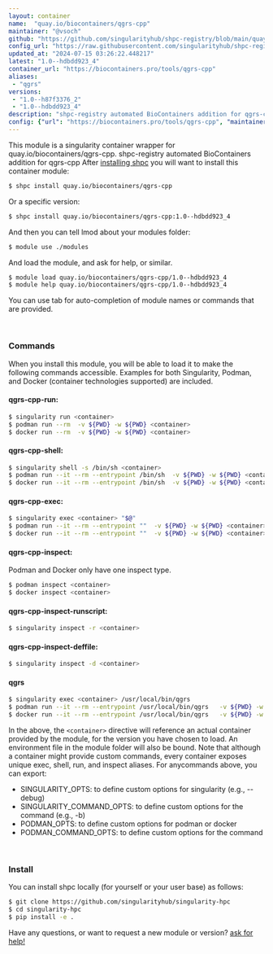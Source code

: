 ```yaml
---
layout: container
name:  "quay.io/biocontainers/qgrs-cpp"
maintainer: "@vsoch"
github: "https://github.com/singularityhub/shpc-registry/blob/main/quay.io/biocontainers/qgrs-cpp/container.yaml"
config_url: "https://raw.githubusercontent.com/singularityhub/shpc-registry/main/quay.io/biocontainers/qgrs-cpp/container.yaml"
updated_at: "2024-07-15 03:26:22.448217"
latest: "1.0--hdbdd923_4"
container_url: "https://biocontainers.pro/tools/qgrs-cpp"
aliases:
 - "qgrs"
versions:
 - "1.0--h87f3376_2"
 - "1.0--hdbdd923_4"
description: "shpc-registry automated BioContainers addition for qgrs-cpp"
config: {"url": "https://biocontainers.pro/tools/qgrs-cpp", "maintainer": "@vsoch", "description": "shpc-registry automated BioContainers addition for qgrs-cpp", "latest": {"1.0--hdbdd923_4": "sha256:37a513bf2aef84bd075e9649501ace9cc028c1590aa787a40063d2d7efefecdf"}, "tags": {"1.0--h87f3376_2": "sha256:a521ba710442d28ccbe42a533925121e948d2a80503e6580e47fa9fad5d2e53e", "1.0--hdbdd923_4": "sha256:37a513bf2aef84bd075e9649501ace9cc028c1590aa787a40063d2d7efefecdf"}, "docker": "quay.io/biocontainers/qgrs-cpp", "aliases": {"qgrs": "/usr/local/bin/qgrs"}}
---
```


This module is a singularity container wrapper for quay.io/biocontainers/qgrs-cpp.
shpc-registry automated BioContainers addition for qgrs-cpp
After [installing shpc](#install) you will want to install this container module:


```bash
$ shpc install quay.io/biocontainers/qgrs-cpp
```

Or a specific version:

```bash
$ shpc install quay.io/biocontainers/qgrs-cpp:1.0--hdbdd923_4
```

And then you can tell lmod about your modules folder:

```bash
$ module use ./modules
```

And load the module, and ask for help, or similar.

```bash
$ module load quay.io/biocontainers/qgrs-cpp/1.0--hdbdd923_4
$ module help quay.io/biocontainers/qgrs-cpp/1.0--hdbdd923_4
```

You can use tab for auto-completion of module names or commands that are provided.

<br>

### Commands

When you install this module, you will be able to load it to make the following commands accessible.
Examples for both Singularity, Podman, and Docker (container technologies supported) are included.

#### qgrs-cpp-run:

```bash
$ singularity run <container>
$ podman run --rm  -v ${PWD} -w ${PWD} <container>
$ docker run --rm  -v ${PWD} -w ${PWD} <container>
```

#### qgrs-cpp-shell:

```bash
$ singularity shell -s /bin/sh <container>
$ podman run --it --rm --entrypoint /bin/sh  -v ${PWD} -w ${PWD} <container>
$ docker run --it --rm --entrypoint /bin/sh  -v ${PWD} -w ${PWD} <container>
```

#### qgrs-cpp-exec:

```bash
$ singularity exec <container> "$@"
$ podman run --it --rm --entrypoint ""  -v ${PWD} -w ${PWD} <container> "$@"
$ docker run --it --rm --entrypoint ""  -v ${PWD} -w ${PWD} <container> "$@"
```

#### qgrs-cpp-inspect:

Podman and Docker only have one inspect type.

```bash
$ podman inspect <container>
$ docker inspect <container>
```

#### qgrs-cpp-inspect-runscript:

```bash
$ singularity inspect -r <container>
```

#### qgrs-cpp-inspect-deffile:

```bash
$ singularity inspect -d <container>
```


#### qgrs

```bash
$ singularity exec <container> /usr/local/bin/qgrs
$ podman run --it --rm --entrypoint /usr/local/bin/qgrs   -v ${PWD} -w ${PWD} <container> -c " $@"
$ docker run --it --rm --entrypoint /usr/local/bin/qgrs   -v ${PWD} -w ${PWD} <container> -c " $@"
```



In the above, the `<container>` directive will reference an actual container provided
by the module, for the version you have chosen to load. An environment file in the
module folder will also be bound. Note that although a container
might provide custom commands, every container exposes unique exec, shell, run, and
inspect aliases. For anycommands above, you can export:

 - SINGULARITY_OPTS: to define custom options for singularity (e.g., --debug)
 - SINGULARITY_COMMAND_OPTS: to define custom options for the command (e.g., -b)
 - PODMAN_OPTS: to define custom options for podman or docker
 - PODMAN_COMMAND_OPTS: to define custom options for the command

<br>

### Install

You can install shpc locally (for yourself or your user base) as follows:

```bash
$ git clone https://github.com/singularityhub/singularity-hpc
$ cd singularity-hpc
$ pip install -e .
```

Have any questions, or want to request a new module or version? [ask for help!](https://github.com/singularityhub/singularity-hpc/issues)
